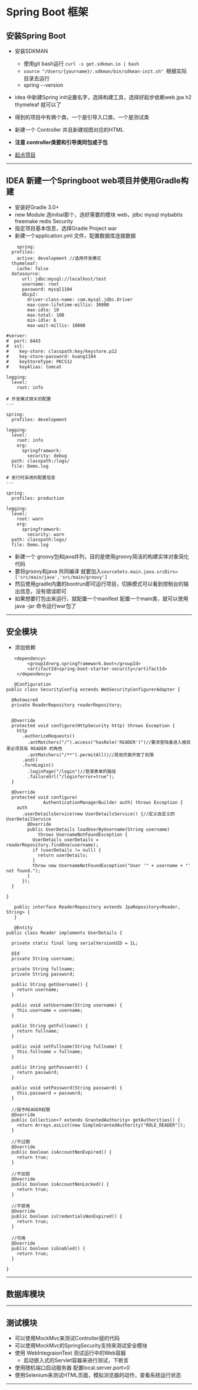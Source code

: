 # Spring Boot 框架
## 安装Spring Boot
- 安装SDKMAN
    - 使用git bash运行  `curl -s get.sdkman.io | bash`
    - `source "/Users/{yourname}/.sdkman/bin/sdkman-init.sh" `根据实际目录去运行
    - spring --version

- idea 中新建Spring init设置名字，选择构建工具，选择好起步依赖web jpa h2 thymeleaf 就可以了
- 得到的项目中有俩个类，一个是引导入口类，一个是测试类
- 新建一个 Controller 并且新建视图对应的HTML
- **注意 controller类要和引导类同包或子包**
- [起点项目]()
***************

## IDEA 新建一个Springboot web项目并使用Gradle构建
-  安装好Gradle 3.0+
-  new Module 选initial那个，选好需要的模块 web，jdbc mysql mybabtis freemake redis Security 
-  指定项目基本信息，选择Gradle Project war
- 新建一个application.yml 文件，配置数据库连接数据

```
	spring:
  profiles:
    active: development //选用开发模式
  thymeleaf:
    cache: false
  datasource:
      url: jdbc:mysql://localhost/test
      username: root
      password: mysql1104
      dbcp2:
        driver-class-name: com.mysql.jdbc.Driver
        max-conn-lifetime-millis: 30000
        max-idle: 10
        max-total: 100
        min-idle: 6
        max-wait-millis: 10000

#server:
#  port: 8443
#  ssl:
#    key-store: classpath:key/keystore.p12
#    key-store-password: kuang1104
#    keyStoreType: PKCS12
#    keyAlias: tomcat

logging:
  level:
    root: info

# 开发模式相关的配置
---

spring:
  profiles: development

logging:
  level:
    root: info
    org:
      springframwork:
        security: debug
  path: classpath:/logs/
  file: Demo.log

# 发行时采用的配置信息
---

spring:
  profiles: production

logging:
  level:
    root: warn
    org:
      springframwork:
        security: warn
  path: classpath:logs/
  file: Demo.log
```
- 新建一个 groovy包和java并列，目的是使用groovy简洁的构建实体对象简化代码
- 要将groovy和java 共同编译 就要加入`sourceSets.main.java.srcDirs=['src/main/java','src/main/groovy']`
- 然后使用gradle内置的bootrun即可运行项目，切换模式可以看到控制台的输出信息，没有错误即可
- 如果想要打包出来运行，就配置一个manifest 配置一个main类，就可以使用java -jar 命令运行war包了

********

## 安全模块
- 添加依赖
```
   <dependency>
		<groupId>org.springframework.boot</groupId>
		<artifactId>spring-boot-starter-security</artifactId>
	</dependency>
```

```
   @Configuration
public class SecurityConfig extends WebSecurityConfigurerAdapter {

  @Autowired
  private ReaderRepository readerRepository;


  @Override
  protected void configure(HttpSecurity http) throws Exception {
    http
      .authorizeRequests()
        .antMatchers("/").access("hasRole('READER')")//要求登陆者进入根目录必须具有 READER 的角色
        .antMatchers("/**").permitAll()//其他页面开放了权限
      .and()
      .formLogin()
        .loginPage("/login")//登录表单的路径
        .failureUrl("/login?error=true");
  }
  
  @Override
  protected void configure(
              AuthenticationManagerBuilder auth) throws Exception {
    auth
      .userDetailsService(new UserDetailsService() {//定义自定义的UserDetailService
        @Override
        public UserDetails loadUserByUsername(String username)
            throws UsernameNotFoundException {
          UserDetails userDetails = readerRepository.findOne(username);
          if (userDetails != null) {
            return userDetails;
          }
          throw new UsernameNotFoundException("User '" + username + "' not found.");
        }
      });
  }

}
```

```
   public interface ReaderRepository extends JpaRepository<Reader, String> {
   }
```
```
   @Entity
public class Reader implements UserDetails {

  private static final long serialVersionUID = 1L;

  @Id
  private String username;
  
  private String fullname;
  private String password;
  
  public String getUsername() {
    return username;
  }
  
  public void setUsername(String username) {
    this.username = username;
  }
  
  public String getFullname() {
    return fullname;
  }
  
  public void setFullname(String fullname) {
    this.fullname = fullname;
  }
  
  public String getPassword() {
    return password;
  }
  
  public void setPassword(String password) {
    this.password = password;
  }

  //授予READER权限
  @Override
  public Collection<? extends GrantedAuthority> getAuthorities() {
    return Arrays.asList(new SimpleGrantedAuthority("ROLE_READER"));
  }

  //不过期
  @Override
  public boolean isAccountNonExpired() {
    return true;
  }

  //不加锁
  @Override
  public boolean isAccountNonLocked() {
    return true;
  }

  //不禁用
  @Override
  public boolean isCredentialsNonExpired() {
    return true;
  }

  //可用
  @Override
  public boolean isEnabled() {
    return true;
  }

}
```

*********

## 数据库模块

*******

## 测试模块
- 可以使用MockMvc来测试Controller层的代码
- 可以使用MockMvc的SpringSecurity支持来测试安全模块
- 使用 WebIntegraionTest 测试运行中的Web容器
	- 启动嵌入式的Servlet容器来进行测试，下断言
- 使用随机端口启动服务器 配置local.server.port=0
- 使用Selenium来测试HTML页面，模拟浏览器的动作，查看系统运行状态

**********
